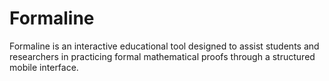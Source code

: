 # Formaline
Formaline is an interactive educational tool designed to assist students and researchers in practicing formal mathematical proofs through a structured mobile interface.
